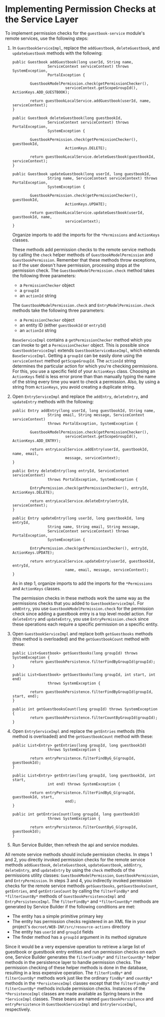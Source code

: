 # Implementing Permission Checks at the Service Layer [](id=implementing-permission-checks-at-the-service-layer)

To implement permission checks for the `guestbook-service` module's remote 
services, use the following steps: 

1.  In `GuestbookServiceImpl`, replace the `addGuestbook`, `deleteGuestbook`, 
    and `updateGuestbook` methods with the following: 

        public Guestbook addGuestbook(long userId, String name,
                        ServiceContext serviceContext) throws SystemException,
                        PortalException {

                GuestbookModelPermission.check(getPermissionChecker(),
                                serviceContext.getScopeGroupId(), ActionKeys.ADD_GUESTBOOK);

                return guestbookLocalService.addGuestbook(userId, name, serviceContext);
        }

        public Guestbook deleteGuestbook(long guestbookId,
                        ServiceContext serviceContext) throws PortalException,
                        SystemException {
                
                GuestbookPermission.check(getPermissionChecker(), guestbookId,
                                ActionKeys.DELETE);

                return guestbookLocalService.deleteGuestbook(guestbookId, serviceContext);
        }

        public Guestbook updateGuestbook(long userId, long guestbookId,
                        String name, ServiceContext serviceContext) throws PortalException,
                        SystemException {
                
                GuestbookPermission.check(getPermissionChecker(), guestbookId,
                                ActionKeys.UPDATE);

                return guestbookLocalService.updateGuestbook(userId, guestbookId, name, 
                                serviceContext);
        }

    Organize imports to add the imports for the `*Permissions` and `ActionKeys` 
    classes. 

    These methods add permission checks to the remote service methods by calling 
    the `check` helper methods of `GuestbookModelPermission` and 
    `GuestbookPermission`. Remember that these methods throw exceptions, so if 
    the user doesn't have permission, processing stops at the permission check. 
    The `GuestbookModelPermission.check` method takes the following three 
    parameters: 

    - a `PermissionChecker` object
    - a `groupId`
    - an `actionId` string

    The `GuestbookModelPermission.check` and `EntryModelPermission.check` 
    methods take the following three parameters: 

    - a `PermissionChecker` object
    - an entity ID (either `guestbookId` or `entryId`)
    - an `actionId` string

    `BaseServiceImpl` contains a `getPermissionChecker` method which you can 
    invoke to get a `PermissionChecker` object. This is possible since 
    `GuestbookServiceImpl` extends `GuestbookServiceBaseImpl`, which extends 
    `BaseServiceImpl`. Getting a `groupId` can be easily done using the 
    `serviceContext` method `getScopeGroupId`. The `actionId` string determines 
    the particular action for which you're checking permissions. For this, you 
    use a specific field of your `ActionKeys` class. Choosing an `ActionKeys` 
    field is less error prone than than manually typing the name of the string 
    every time you want to check a permission. Also, by using a string from 
    `ActionKeys`, you avoid creating a duplicate string. 

2.  Open `EntryServiceImpl` and replace the `addEntry`, `deleteEntry`, and
    `updateEntry` methods with the following: 

        public Entry addEntry(long userId, long guestbookId, String name,
                        String email, String message, ServiceContext serviceContext)
                        throws PortalException, SystemException {

                GuestbookModelPermission.check(getPermissionChecker(),
                                serviceContext.getScopeGroupId(), ActionKeys.ADD_ENTRY);

                return entryLocalService.addEntry(userId, guestbookId, name, email,
                                message, serviceContext);
        }

        public Entry deleteEntry(long entryId, ServiceContext serviceContext)
                        throws PortalException, SystemException {

                EntryPermission.check(getPermissionChecker(), entryId, ActionKeys.DELETE);

                return entryLocalService.deleteEntry(entryId, serviceContext);
        }

        public Entry updateEntry(long userId, long guestbookId, long entryId,
                        String name, String email, String message,
                        ServiceContext serviceContext) throws PortalException,
                        SystemException {

                EntryPermission.check(getPermissionChecker(), entryId, ActionKeys.UPDATE);

                return entryLocalService.updateEntry(userId, guestbookId, entryId,
                                name, email, message, serviceContext);
        }

    As in step 1, organize imports to add the imports for the `*Permissions` and 
    `ActionKeys` classes. 

    The permission checks in these methods work the same way as the permissions 
    checks that you added to `GuestbookServiceImpl`. For `addEntry`, you use 
    `GuestbookModelPermission.check` for the permission check since adding a 
    guestbook entry is a top level model action. For `deleteEntry` and 
    `updateEntry`, you use `EntryPermission.check` since these operations each 
    require a specific permission on a specific entity. 

3.  Open `GuestbookServiceImpl` and replace both `getGuestbooks` methods (this
    method is overloaded) and the `getGuestbookCount` method with these: 

        public List<Guestbook> getGuestbooks(long groupId) throws SystemException {
                return guestbookPersistence.filterFindByGroupId(groupId);
        }

        public List<Guestbook> getGuestbooks(long groupId, int start, int end)
                        throws SystemException {

                return guestbookPersistence.filterFindByGroupId(groupId, start, end);
        }

        public int getGuestbooksCount(long groupId) throws SystemException {
                return guestbookPersistence.filterCountByGroupId(groupId);
        }

4.  Open `EntryServiceImpl` and replace the `getEntries` methods (this method is
    overloaded) and the `getGuestbookCount` method with these: 

        public List<Entry> getEntries(long groupId, long guestbookId)
                        throws SystemException {

                return entryPersistence.filterFindByG_G(groupId, guestbookId);
        }

        public List<Entry> getEntries(long groupId, long guestbookId, int start,
                        int end) throws SystemException {

                return entryPersistence.filterFindByG_G(groupId, guestbookId, start,
                                end);
        }

        public int getEntriesCount(long groupId, long guestbookId)
                        throws SystemException {

                return entryPersistence.filterCountByG_G(groupId, guestbookId);
        }

5.  Run Service Builder, then refresh the api and service modules. 

All remote service methods should include permission checks. In steps 1 and 2,
you directly invoked permission checks for the remote service methods
`addGuestbook`, `deleteGuestbook`, `updateGuestbook`, `addEntry`,
`deleteEntry`, and `updateEntry` by using the `check` methods of the
permissions utility classes: `GuestbookModelPermission`, `GuestbookPermission`,
and `EntryPermission`. In steps 3 and 4, you indirectly invoked permission
checks for the remote service methods `getGuestbooks`, `getGuestbooksCount`,
`getEntries`, and `getEntriesCount` by calling the `filterFindBy*` and
`*filterCountBy*` methods of `GuestbookPersistenceImpl` and
`EntryPersistenceImpl`. The `filterFindBy*` and `*filterCountBy*` methods are
generated by Service Builder if the following conditions are met: 

- The entity has a simple primitive primary key 
- The entity has permission checks registered in an XML file in your project's 
  `docroot/WEB-INF/src/resource-actions` directory 
- The entity has `userId` and `groupId` fields 
- The finder method has a `groupId` argument in its method signature 

Since it would be a very expensive operation to retrieve a large list of 
guestbook or guestbook entry entities and run permission checks on each one, 
Service Builder generates the `filterFindBy*` and `filterCountBy*` helper 
methods in the persistence layer to handle permission checks. The permission 
checking of these helper methods is done in the database, resulting in a less 
expensive operation. The `filterFindBy*` and `filterCountBy*` methods work just 
like the ordinary `findBy*` and `countBy*` methods in the `*PersistenceImpl` 
classes except that the `filterFindBy*` and `filterCountBy*` methods include 
permission checks. Instances of the `*PersistenceImpl` classes are made 
available as Spring beans in the `*ServiceImpl` classes. These beans are named 
`guestbookPersistence` and `entryPersistence` in `GuestbookServiceImpl` and 
`EntryServiceImpl`, respectively. 
